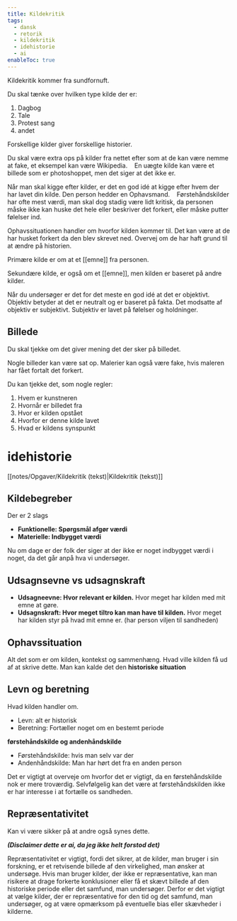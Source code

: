 ```yaml
---
title: Kildekritik
tags:
  - dansk
  - retorik
  - kildekritik
  - idehistorie
  - ai
enableToc: true
---
```

Kildekritik kommer fra sundfornuft.

Du skal tænke over hvilken type kilde der er:

1.  Dagbog
2.  Tale
3.  Protest sang
4.  andet

Forskellige kilder giver forskellige historier.

Du skal være extra ops på kilder fra nettet efter som at de kan være nemme at fake, et eksempel kan være Wikipedia.    En uægte kilde kan være et billede som er photoshoppet, men det siger at det ikke er.

Når man skal kigge efter kilder, er det en god idé at kigge efter hvem der har lavet din kilde. Den person hedder en Ophavsmand.    Førstehåndskilder har ofte mest værdi, man skal dog stadig være lidt kritisk, da personen måske ikke kan huske det hele eller beskriver det forkert, eller måske putter følelser ind.

Ophavssituationen handler om hvorfor kilden kommer til. Det kan være at de har husket forkert da den blev skrevet ned. Overvej om de har haft grund til at ændre på historien.

Primære kilde er om at et [[emne]] fra personen.

Sekundære kilde, er også om et [[emne]], men kilden er baseret på andre kilder.

Når du undersøger er det for det meste en god idé at det er objektivt. Objektiv betyder at det er neutralt og er baseret på fakta. Det modsatte af objektiv er subjektivt. Subjektiv er lavet på følelser og holdninger.

## Billede

Du skal tjekke om det giver mening det der sker på billedet.

Nogle billeder kan være sat op. Malerier kan også være fake, hvis maleren har fået fortalt det forkert.

Du kan tjekke det, som nogle regler:

1.  Hvem er kunstneren
2.  Hvornår er billedet fra
3.  Hvor er kilden opstået
4.  Hvorfor er denne kilde lavet
5.  Hvad er kildens synspunkt

# idehistorie
[[notes/Opgaver/Kildekritik (tekst)|Kildekritik (tekst)]]
## Kildebegreber
Der er 2 slags
- **Funktionelle: Spørgsmål afgør værdi**
- **Materielle: Indbygget værdi**

Nu om dage er der folk der siger at der ikke er noget indbygget værdi i noget, da det går anpå hva vi undersøger.

## Udsagnsevne vs udsagnskraft
- **Udsagneevne: Hvor relevant er kilden.** Hvor meget har kilden med mit emne at gøre.
- **Udsagnskraft: Hvor meget tiltro kan man have til kilden.** Hvor meget har kilden styr på hvad mit emne er. (har person viljen til sandheden)
## Ophavssituation
Alt det som er om kilden, kontekst og sammenhæng. Hvad ville kilden få ud af at skrive dette. Man kan kalde det den **historiske situation**

## Levn og beretning
Hvad kilden handler om.
- Levn: alt er historisk
- Beretning: Fortæller noget om en bestemt periode 

**førstehåndskilde og andenhåndskilde**
- Førstehåndskilde: hvis man selv var der
- Andenhåndskilde: Man har hørt det fra en anden person

Det er vigtigt at overveje om hvorfor det er vigtigt, da en førstehåndskilde nok er mere troværdig. Selvfølgelig kan det være at førstehåndskilden ikke er har interesse i at fortælle os sandheden.

## Repræsentativitet 

Kan vi være sikker på at andre også synes dette. 

***(Disclaimer dette er ai, da jeg ikke helt forstod det)***

Repræsentativitet er vigtigt, fordi det sikrer, at de kilder, man bruger i sin forskning, er et retvisende billede af den virkelighed, man ønsker at undersøge. Hvis man bruger kilder, der ikke er repræsentative, kan man risikere at drage forkerte konklusioner eller få et skævt billede af den historiske periode eller det samfund, man undersøger. Derfor er det vigtigt at vælge kilder, der er repræsentative for den tid og det samfund, man undersøger, og at være opmærksom på eventuelle bias eller skævheder i kilderne.

